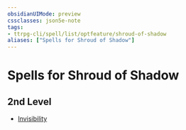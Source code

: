 ```yaml
---
obsidianUIMode: preview
cssclasses: json5e-note
tags:
- ttrpg-cli/spell/list/optfeature/shroud-of-shadow
aliases: ["Spells for Shroud of Shadow"]
---
```

# Spells for Shroud of Shadow

## 2nd Level

- [Invisibility](invisibility "PHB")
